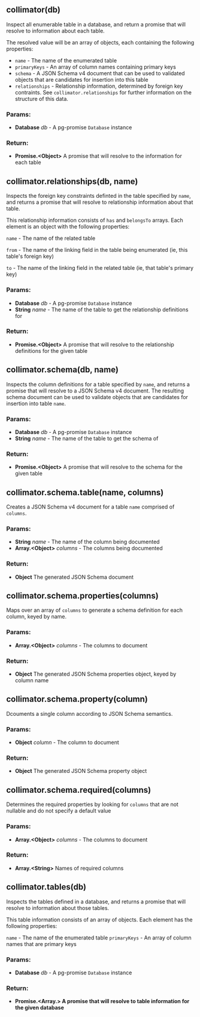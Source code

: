 

<!-- Start src/collimator.js -->

## collimator(db)

Inspect all enumerable table in a database, and return a promise that will
resolve to information about each table.

The resolved value will be an array of objects, each containing the
following properties:

- `name` - The name of the enumerated table
- `primaryKeys` - An array of column names containing primary keys
- `schema` - A JSON Schema v4 document that can be used to validated objects
  that are candidates for insertion into this table
- `relationships` - Relationship information, determined by foreign key
  contraints. See `collimator.relationships` for further information on the
  structure of this data.

### Params:

* **Database** *db* - A pg-promise `Database` instance

### Return:

* **Promise.\<Object>** A promise that will resolve to the information for each table

<!-- End src/collimator.js -->

<!-- Start src/inspectors/relationships.js -->

## collimator.relationships(db, name)

Inspects the foreign key constraints definted in the table specified by
`name`, and returns a promise that will resolve to relationship information
about that table.

This relationship information consists of `has` and `belongsTo` arrays. Each
element is an object with the following properties:

`name` - The name of the related table

`from` - The name of the linking field in the table being enumerated (ie,
         this table's foreign key)

`to`   - The name of the linking field in the related table (ie, that
         table's primary key)

### Params:

* **Database** *db* - A pg-promise `Database` instance
* **String** *name* - The name of the table to get the relationship definitions for

### Return:

* **Promise.\<Object>** A promise that will resolve to the relationship definitions for the given table

<!-- End src/inspectors/relationships.js -->

<!-- Start src/inspectors/schema.js -->

## collimator.schema(db, name)

Inspects the column definitions for a table specified by `name`, and returns
a promise that will resolve to a JSON Schema v4 document. The resulting
schema document can be used to validate objects that are candidates for
insertion into table `name`.

### Params:

* **Database** *db* - A pg-promise `Database` instance
* **String** *name* - The name of the table to get the schema of

### Return:

* **Promise.\<Object>** A promise that will resolve to the schema for the given table

## collimator.schema.table(name, columns)

Creates a JSON Schema v4 document for a table `name` comprised of `columns`.

### Params:

* **String** *name* - The name of the column being documented
* **Array.\<Object>** *columns* - The columns being documented

### Return:

* **Object** The generated JSON Schema document

## collimator.schema.properties(columns)

Maps over an array of `columns` to generate a schema definition for each
column, keyed by name.

### Params:

* **Array.\<Object>** *columns* - The columns to document

### Return:

* **Object** The generated JSON Schema properties object, keyed by column name

## collimator.schema.property(column)

Dcouments a single column according to JSON Schema semantics.

### Params:

* **Object** *column* - The column to document

### Return:

* **Object** The generated JSON Schema property object

## collimator.schema.required(columns)

Determines the required properties by looking for `columns` that are not
nullable and do not specify a default value

### Params:

* **Array.\<Object>** *columns* - The columns to document

### Return:

* **Array.\<String>** Names of required columns

<!-- End src/inspectors/schema.js -->

<!-- Start src/inspectors/tables.js -->

## collimator.tables(db)

Inspects the tables defined in a database, and returns a promise that will
resolve to information about those tables.

This table information consists of an array of objects. Each element has the
following properties:

`name` - The name of the enumerated table
`primaryKeys` - An array of column names that are primary keys

### Params:

* **Database** *db* - A pg-promise `Database` instance

### Return:

* **Promise.\<Array.<Object>>** A promise that will resolve to table information for the given database

<!-- End src/inspectors/tables.js -->

<!-- Start src/util/fileQuery.js -->

<!-- End src/util/fileQuery.js -->

